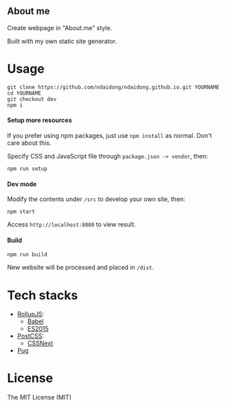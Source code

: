 ## About me

Create webpage in "About.me" style.

Built with my own static site generator.


# Usage

```
git clone https://github.com/ndaidong/ndaidong.github.io.git YOURNAME
cd YOURNAME
git checkout dev
npm i

```

#### Setup more resources

If you prefer using npm packages, just use `npm install` as normal. Don't care about this.

Specify CSS and JavaScript file through `package.json -> vendor`, then:

```
npm run setup
```


#### Dev mode


Modify the contents under `/src` to develop your own site, then:


```
npm start
````

Access `http://localhost:8080` to view result.


#### Build

```
npm run build
```

New website will be processed and placed in `/dist`.


# Tech stacks

- [RollupJS](https://rollupjs.org/):
  - [Babel](http://babeljs.io/)
  - [ES2015](http://es6-features.org/)
- [PostCSS](http://postcss.org/):
  - [CSSNext](http://cssnext.io/)
- [Pug](https://pugjs.org)


# License

The MIT License (MIT)
